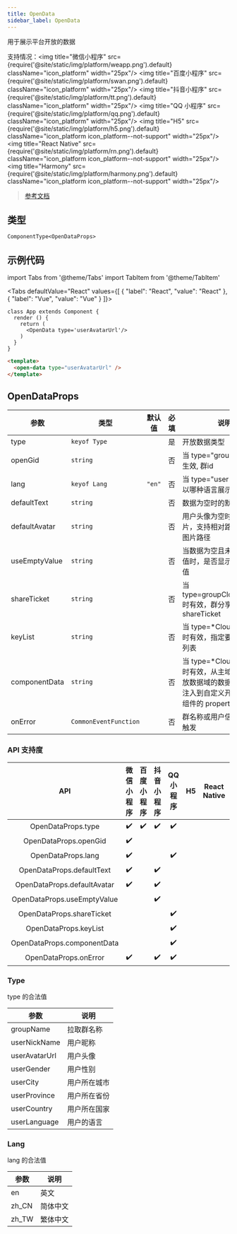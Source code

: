 ```yaml
---
title: OpenData
sidebar_label: OpenData
---
```


用于展示平台开放的数据

支持情况：<img title="微信小程序" src={require('@site/static/img/platform/weapp.png').default} className="icon_platform" width="25px"/> <img title="百度小程序" src={require('@site/static/img/platform/swan.png').default} className="icon_platform" width="25px"/> <img title="抖音小程序" src={require('@site/static/img/platform/tt.png').default} className="icon_platform" width="25px"/> <img title="QQ 小程序" src={require('@site/static/img/platform/qq.png').default} className="icon_platform" width="25px"/> <img title="H5" src={require('@site/static/img/platform/h5.png').default} className="icon_platform icon_platform--not-support" width="25px"/> <img title="React Native" src={require('@site/static/img/platform/rn.png').default} className="icon_platform icon_platform--not-support" width="25px"/> <img title="Harmony" src={require('@site/static/img/platform/harmony.png').default} className="icon_platform icon_platform--not-support" width="25px"/>

> [参考文档](https://developers.weixin.qq.com/miniprogram/dev/component/open-data.html)

## 类型

```tsx
ComponentType<OpenDataProps>
```

## 示例代码

import Tabs from '@theme/Tabs'
import TabItem from '@theme/TabItem'

<Tabs
  defaultValue="React"
  values={[
  {
    "label": "React",
    "value": "React"
  },
  {
    "label": "Vue",
    "value": "Vue"
  }
]}>
<TabItem value="React">

```tsx
class App extends Component {
  render () {
    return (
      <OpenData type='userAvatarUrl'/>
    )
  }
}
```
</TabItem>
<TabItem value="Vue">

```html
<template>
  <open-data type="userAvatarUrl" />
</template>
```
</TabItem>
</Tabs>

## OpenDataProps

| 参数 | 类型 | 默认值 | 必填 | 说明 |
| --- | --- | :---: | :---: | --- |
| type | `keyof Type` |  | 是 | 开放数据类型 |
| openGid | `string` |  | 否 | 当 type="groupName" 时生效, 群id |
| lang | `keyof Lang` | `"en"` | 否 | 当 type="user*" 时生效，以哪种语言展示 userInfo |
| defaultText | `string` |  | 否 | 数据为空时的默认文案 |
| defaultAvatar | `string` |  | 否 | 用户头像为空时的默认图片，支持相对路径和网络图片路径 |
| useEmptyValue | `string` |  | 否 | 当数据为空且未设置默认值时，是否显示官方默认值 |
| shareTicket | `string` |  | 否 | 当 type=groupCloudStorage 时有效，群分享对应的 shareTicket |
| keyList | `string` |  | 否 | 当 type=*CloudStorage 时有效，指定要拉取的 key 列表 |
| componentData | `string` |  | 否 | 当 type=*CloudStorage 时有效，从主域透传给开放数据域的数据，会自动注入到自定义开放数据域组件的 properties 中 |
| onError | `CommonEventFunction` |  | 否 | 群名称或用户信息为空时触发 |

### API 支持度

| API | 微信小程序 | 百度小程序 | 抖音小程序 | QQ 小程序 | H5 | React Native | Harmony |
| :---: | :---: | :---: | :---: | :---: | :---: | :---: | :---: |
| OpenDataProps.type | ✔️ | ✔️ | ✔️ | ✔️ |  |  |  |
| OpenDataProps.openGid | ✔️ |  |  |  |  |  |  |
| OpenDataProps.lang | ✔️ |  |  | ✔️ |  |  |  |
| OpenDataProps.defaultText | ✔️ |  | ✔️ |  |  |  |  |
| OpenDataProps.defaultAvatar | ✔️ |  | ✔️ |  |  |  |  |
| OpenDataProps.useEmptyValue |  |  | ✔️ |  |  |  |  |
| OpenDataProps.shareTicket |  |  |  | ✔️ |  |  |  |
| OpenDataProps.keyList |  |  |  | ✔️ |  |  |  |
| OpenDataProps.componentData |  |  |  | ✔️ |  |  |  |
| OpenDataProps.onError | ✔️ |  | ✔️ | ✔️ |  |  |  |

### Type

type 的合法值

| 参数 | 说明 |
| --- | --- |
| groupName | 拉取群名称 |
| userNickName | 用户昵称 |
| userAvatarUrl | 用户头像 |
| userGender | 用户性别 |
| userCity | 用户所在城市 |
| userProvince | 用户所在省份 |
| userCountry | 用户所在国家 |
| userLanguage | 用户的语言 |

### Lang

lang 的合法值

| 参数 | 说明 |
| --- | --- |
| en | 英文 |
| zh_CN | 简体中文 |
| zh_TW | 繁体中文 |
